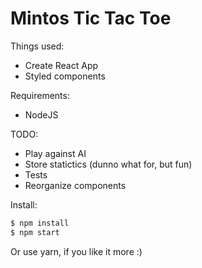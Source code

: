 # Mintos Tic Tac Toe

Things used:
- Create React App
- Styled components

Requirements:
- NodeJS

TODO:
- Play against AI
- Store statictics (dunno what for, but fun)
- Tests
- Reorganize components 

Install:
```sh
$ npm install
$ npm start
```

Or use yarn, if you like it more :)


